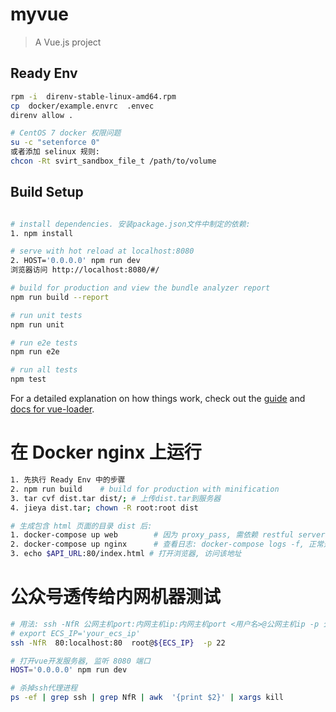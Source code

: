# myvue
> A Vue.js project

## Ready Env
``` bash
rpm -i  direnv-stable-linux-amd64.rpm
cp  docker/example.envrc  .envec
direnv allow .

# CentOS 7 docker 权限问题
su -c "setenforce 0"
或者添加 selinux 规则:
chcon -Rt svirt_sandbox_file_t /path/to/volume
```

## Build Setup
``` bash

# install dependencies. 安装package.json文件中制定的依赖:
1. npm install

# serve with hot reload at localhost:8080
2. HOST='0.0.0.0' npm run dev
浏览器访问 http://localhost:8080/#/

# build for production and view the bundle analyzer report
npm run build --report

# run unit tests
npm run unit

# run e2e tests
npm run e2e

# run all tests
npm test
```

For a detailed explanation on how things work, check out the [guide](http://vuejs-templates.github.io/webpack/) and [docs for vue-loader](http://vuejs.github.io/vue-loader).

# 在 Docker nginx 上运行
``` bash
1. 先执行 Ready Env 中的步骤
2. npm run build    # build for production with minification
3. tar cvf dist.tar dist/; # 上传dist.tar到服务器
4. jieya dist.tar; chown -R root:root dist

# 生成包含 html 页面的目录 dist 后:
1. docker-compose up web        # 因为 proxy_pass, 需依赖 restful server
2. docker-compose up nginx      # 查看日志: docker-compose logs -f, 正常是实时打印!
3. echo $API_URL:80/index.html # 打开浏览器, 访问该地址
```

# 公众号透传给内网机器测试
``` bash
# 用法: ssh -NfR 公网主机port:内网主机ip:内网主机port <用户名>@公网主机ip -p 公网主机ssh端口
# export ECS_IP='your_ecs_ip'
ssh -NfR  80:localhost:80  root@${ECS_IP}  -p 22

# 打开vue开发服务器, 监听 8080 端口
HOST='0.0.0.0' npm run dev

# 杀掉ssh代理进程
ps -ef | grep ssh | grep NfR | awk  '{print $2}' | xargs kill
```
